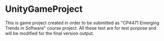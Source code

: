 # UnityGameProject

This is game project created in order to be submitted as "CP4471 Emerging Trends in Software" course project.
All these text are for test purpose and will be modified for the final version output.
